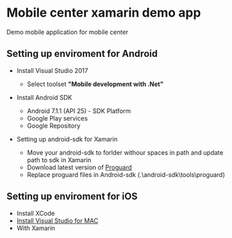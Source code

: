 # Mobile center xamarin demo app
Demo mobile application for mobile center

## Setting up enviroment for Android
* Install Visual Studio 2017
  * Select toolset **"Mobile development with .Net"**  
* Install Android SDK 
  * Android 7.1.1 (API 25) - SDK Platform
  * Google Play services
  * Google Repository

* Setting up android-sdk for Xamarin
  * Move your android-sdk to forlder withour spaces in path and update path to sdk in Xamarin
  * Download latest version of [Proguard](https://sourceforge.net/projects/proguard/files/proguard/)
  * Replace proguard files in Android-sdk (.\android-sdk\tools\proguard)

## Setting up enviroment for iOS
* Install XCode
* [Install Visual Studio for MAC](https://www.visualstudio.com/vs/visual-studio-mac/)
 * With Xamarin
